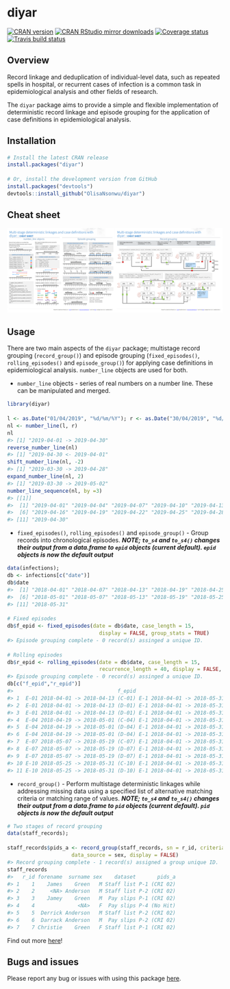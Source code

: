 
diyar
=====

[![CRAN version](http://www.r-pkg.org/badges/version/diyar)](https://cran.r-project.org/package=diyar) [![CRAN RStudio mirror downloads](http://cranlogs.r-pkg.org/badges/diyar)](http://www.r-pkg.org/pkg/diyar) [![Coverage status](https://codecov.io/gh/OlisaNsonwu/diyar/branch/master/graph/badge.svg)](https://codecov.io/github/OlisaNsonwu/diyar?branch=master) [![Travis build status](https://travis-ci.org/OlisaNsonwu/diyar.svg?branch=master)](https://travis-ci.org/OlisaNsonwu/diyar)

Overview
--------

Record linkage and deduplication of individual-level data, such as repeated spells in hospital, or recurrent cases of infection is a common task in epidemiological analysis and other fields of research.

The `diyar` package aims to provide a simple and flexible implementation of deterministic record linkage and episode grouping for the application of case definitions in epidemiological analysis.

Installation
------------

``` r
# Install the latest CRAN release 
install.packages("diyar")

# Or, install the development version from GitHub
install.packages("devtools")
devtools::install_github("OlisaNsonwu/diyar")
```

Cheat sheet
-----------

<a href="https://github.com/OlisaNsonwu/diyar/tree/master/cheatsheet/diyar2.pdf"><img src="https://github.com/OlisaNsonwu/diyar/blob/master/cheatsheet/thumbnail2.png?raw=true"/></a>

Usage
-----

There are two main aspects of the `diyar` package; multistage record grouping (`record_group()`) and episode grouping (`fixed_episodes()`, `rolling_episodes()` and `episode_group()`) for applying case definitions in epidemiological analysis. `number_line` objects are used for both.

-   `number_line` objects - series of real numbers on a number line. These can be manipulated and merged.

``` r
library(diyar)

l <- as.Date("01/04/2019", "%d/%m/%Y"); r <- as.Date("30/04/2019", "%d/%m/%Y")
nl <- number_line(l, r)
nl
#> [1] "2019-04-01 -> 2019-04-30"
reverse_number_line(nl)
#> [1] "2019-04-30 <- 2019-04-01"
shift_number_line(nl, -2)
#> [1] "2019-03-30 -> 2019-04-28"
expand_number_line(nl, 2)
#> [1] "2019-03-30 -> 2019-05-02"
number_line_sequence(nl, by =3)
#> [[1]]
#>  [1] "2019-04-01" "2019-04-04" "2019-04-07" "2019-04-10" "2019-04-13"
#>  [6] "2019-04-16" "2019-04-19" "2019-04-22" "2019-04-25" "2019-04-28"
#> [11] "2019-04-30"
```

-   `fixed_episodes()`, `rolling_episodes()` and `episode_group()` - Group records into chronological episodes. ***NOTE; `to_s4` and `to_s4()` changes their output from a data.frame to `epid` objects (current default). `epid` objects is now the default output***

``` r
data(infections);
db <- infections[c("date")]
db$date
#>  [1] "2018-04-01" "2018-04-07" "2018-04-13" "2018-04-19" "2018-04-25"
#>  [6] "2018-05-01" "2018-05-07" "2018-05-13" "2018-05-19" "2018-05-25"
#> [11] "2018-05-31"

# Fixed episodes
db$f_epid <- fixed_episodes(date = db$date, case_length = 15, 
                              display = FALSE, group_stats = TRUE)
#> Episode grouping complete - 0 record(s) assinged a unique ID.

# Rolling episodes
db$r_epid <- rolling_episodes(date = db$date, case_length = 15, 
                              recurrence_length = 40, display = FALSE, group_stats = TRUE)
#> Episode grouping complete - 0 record(s) assinged a unique ID.
db[c("f_epid","r_epid")]
#>                                  f_epid                             r_epid
#> 1  E-01 2018-04-01 -> 2018-04-13 (C-01) E-1 2018-04-01 -> 2018-05-31 (C-1)
#> 2  E-01 2018-04-01 -> 2018-04-13 (D-01) E-1 2018-04-01 -> 2018-05-31 (D-1)
#> 3  E-01 2018-04-01 -> 2018-04-13 (D-01) E-1 2018-04-01 -> 2018-05-31 (D-1)
#> 4  E-04 2018-04-19 -> 2018-05-01 (C-04) E-1 2018-04-01 -> 2018-05-31 (R-1)
#> 5  E-04 2018-04-19 -> 2018-05-01 (D-04) E-1 2018-04-01 -> 2018-05-31 (D-1)
#> 6  E-04 2018-04-19 -> 2018-05-01 (D-04) E-1 2018-04-01 -> 2018-05-31 (D-1)
#> 7  E-07 2018-05-07 -> 2018-05-19 (C-07) E-1 2018-04-01 -> 2018-05-31 (D-1)
#> 8  E-07 2018-05-07 -> 2018-05-19 (D-07) E-1 2018-04-01 -> 2018-05-31 (D-7)
#> 9  E-07 2018-05-07 -> 2018-05-19 (D-07) E-1 2018-04-01 -> 2018-05-31 (D-7)
#> 10 E-10 2018-05-25 -> 2018-05-31 (C-10) E-1 2018-04-01 -> 2018-05-31 (D-7)
#> 11 E-10 2018-05-25 -> 2018-05-31 (D-10) E-1 2018-04-01 -> 2018-05-31 (D-7)
```

-   `record_group()` - Perform multistage deterministic linkages while addressing missing data using a specified list of alternative matching criteria or matching range of values. ***NOTE; `to_s4` and `to_s4()` changes their output from a data.frame to `pid` objects (current default). `pid` objects is now the default output***

``` r
# Two stages of record grouping
data(staff_records);

staff_records$pids_a <- record_group(staff_records, sn = r_id, criteria = c(forename, surname),
                     data_source = sex, display = FALSE)
#> Record grouping complete - 1 record(s) assigned a group unique ID.
staff_records
#>   r_id forename  surname sex    dataset       pids_a
#> 1    1    James    Green   M Staff list P-1 (CRI 02)
#> 2    2     <NA> Anderson   M Staff list P-2 (CRI 02)
#> 3    3    Jamey    Green   M  Pay slips P-1 (CRI 02)
#> 4    4              <NA>   F  Pay slips P-4 (No Hit)
#> 5    5  Derrick Anderson   M Staff list P-2 (CRI 02)
#> 6    6  Darrack Anderson   M  Pay slips P-2 (CRI 02)
#> 7    7 Christie    Green   F Staff list P-1 (CRI 02)
```

Find out more [here](https://olisansonwu.github.io/diyar/index.html)!

Bugs and issues
---------------

Please report any bug or issues with using this package [here](https://github.com/OlisaNsonwu/diyar/issues).
